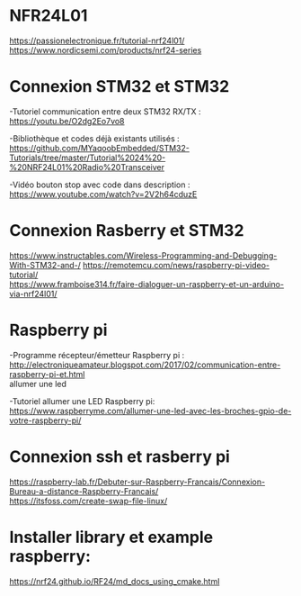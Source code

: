 # NFR24L01

https://passionelectronique.fr/tutorial-nrf24l01/
https://www.nordicsemi.com/products/nrf24-series


# Connexion STM32 et STM32
-Tutoriel communication entre deux STM32 RX/TX : https://youtu.be/O2dg2Eo7vo8

-Bibliothèque et codes déjà existants utilisés : https://github.com/MYaqoobEmbedded/STM32-Tutorials/tree/master/Tutorial%2024%20-%20NRF24L01%20Radio%20Transceiver

-Vidéo bouton stop avec code dans description : https://www.youtube.com/watch?v=2V2h64cduzE 

# Connexion Rasberry et STM32
https://www.instructables.com/Wireless-Programming-and-Debugging-With-STM32-and-/
https://remotemcu.com/news/raspberry-pi-video-tutorial/  
https://www.framboise314.fr/faire-dialoguer-un-raspberry-et-un-arduino-via-nrf24l01/  

# Raspberry pi

-Programme récepteur/émetteur Raspberry pi : http://electroniqueamateur.blogspot.com/2017/02/communication-entre-raspberry-pi-et.html  
allumer une led  

-Tutoriel allumer une LED Raspberry pi: https://www.raspberryme.com/allumer-une-led-avec-les-broches-gpio-de-votre-raspberry-pi/  

# Connexion ssh et rasberry pi
https://raspberry-lab.fr/Debuter-sur-Raspberry-Francais/Connexion-Bureau-a-distance-Raspberry-Francais/  
https://itsfoss.com/create-swap-file-linux/  


# Installer library et example raspberry:
https://nrf24.github.io/RF24/md_docs_using_cmake.html  
